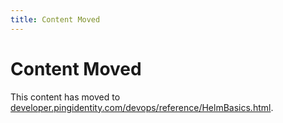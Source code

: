 ```yaml
---
title: Content Moved
---
```

# Content Moved

This content has moved to [developer.pingidentity.com/devops/reference/HelmBasics.html](https://developer.pingidentity.com/devops/reference/HelmBasics.html).
